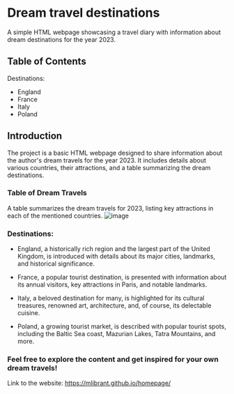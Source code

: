 # Dream travel destinations

A simple HTML webpage showcasing a travel diary with information about dream destinations for the year 2023.

## Table of Contents
Destinations:
- England
- France
- Italy
- Poland
  

## Introduction

The project is a basic HTML webpage designed to share information about the author's dream travels for the year 2023. It includes details about various countries, their attractions, and a table summarizing the dream destinations.

### Table of Dream Travels
A table summarizes the dream travels for 2023, listing key attractions in each of the mentioned countries.
![image](https://github.com/MLIBRANT/homepage/assets/156777603/875e9508-fb8d-455f-8443-384650204d0a)

### Destinations:
- England, a historically rich region and the largest part of the United Kingdom, is introduced with details about its major cities, landmarks, and historical significance.

- France, a popular tourist destination, is presented with information about its annual visitors, key attractions in Paris, and notable landmarks.

- Italy, a beloved destination for many, is highlighted for its cultural treasures, renowned art, architecture, and, of course, its delectable cuisine.

- Poland, a growing tourist market, is described with popular tourist spots, including the Baltic Sea coast, Mazurian Lakes, Tatra Mountains, and more.


### Feel free to explore the content and get inspired for your own dream travels!

Link to the website: https://mlibrant.github.io/homepage/

